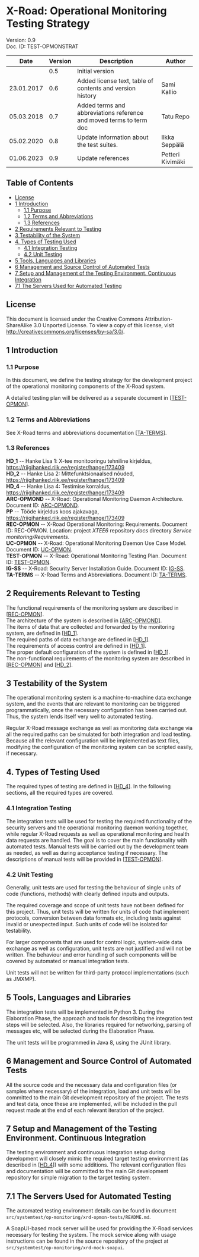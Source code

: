 # X-Road: Operational Monitoring Testing Strategy <!-- omit in toc -->

Version: 0.9  
Doc. ID: TEST-OPMONSTRAT

| Date       | Version | Description                                                         | Author           |
|------------|---------|---------------------------------------------------------------------|------------------|
|            | 0.5     | Initial version                                                     |                  |
| 23.01.2017 | 0.6     | Added license text, table of contents and version history           | Sami Kallio      |
| 05.03.2018 | 0.7     | Added terms and abbreviations reference and moved terms to term doc | Tatu Repo        | 
| 05.02.2020 | 0.8     | Update information about the test suites.                           | Ilkka Seppälä    | 
| 01.06.2023 | 0.9     | Update references                                                   | Petteri Kivimäki |

## Table of Contents <!-- omit in toc -->

<!-- toc -->

- [License](#license)
- [1 Introduction](#1-introduction)
  - [1.1 Purpose](#11-purpose)
  - [1.2 Terms and Abbreviations](#12-terms-and-abbreviations)
  - [1.3 References](#13-references)
- [2 Requirements Relevant to Testing](#2-requirements-relevant-to-testing)
- [3 Testability of the System](#3-testability-of-the-system)
- [4. Types of Testing Used](#4-types-of-testing-used)
  - [4.1 Integration Testing](#41-integration-testing)
  - [4.2 Unit Testing](#42-unit-testing)
- [5 Tools, Languages and Libraries](#5-tools-languages-and-libraries)
- [6 Management and Source Control of Automated Tests](#6-management-and-source-control-of-automated-tests)
- [7 Setup and Management of the Testing Environment. Continuous Integration](#7-setup-and-management-of-the-testing-environment-continuous-integration)
- [7.1 The Servers Used for Automated Testing](#71-the-servers-used-for-automated-testing)

<!-- tocstop -->

## License

This document is licensed under the Creative Commons Attribution-ShareAlike 3.0 Unported License. To view a copy of this license, visit http://creativecommons.org/licenses/by-sa/3.0/.

## 1 Introduction

### 1.1 Purpose

In this document, we define the testing strategy for the development project of the operational monitoring components of the X-Road system.

A detailed testing plan will be delivered as a separate document in \[[TEST-OPMON](#TEST-OPMON)\].

### 1.2 Terms and Abbreviations

See X-Road terms and abbreviations documentation \[[TA-TERMS](#Ref_TERMS)\].

### 1.3 References

<a name="HD_1"></a>**HD_1** -- Hanke Lisa 1: X-tee monitooringu tehniline kirjeldus, https://riigihanked.riik.ee/register/hange/173409  
<a name="HD_2"></a>**HD_2** -- Hanke Lisa 2: Mittefunktsionaalsed nõuded, https://riigihanked.riik.ee/register/hange/173409  
<a name="HD_4"></a>**HD_4** -- Hanke Lisa 4: Testimise korraldus, https://riigihanked.riik.ee/register/hange/173409  
<a name="ARC-OPMOND"></a>**ARC-OPMOND** -- X-Road: Operational Monitoring Daemon Architecture. Document ID: [ARC-OPMOND](../Architecture/arc-opmond_x-road_operational_monitoring_daemon_architecture_Y-1096-1.md).  
<a name="PP"></a>**PP** -- Tööde kirjeldus koos ajakavaga, https://riigihanked.riik.ee/register/hange/173409  
<a name="REC-OPMON"></a>**REC-OPMON** -- X-Road Operational Monitoring: Requirements. Document ID: REC-OPMON. Location: project *XTEE6* repository *docs* directory *Service monitoring/Requirements*.  
<a name="UC-OPMON"></a>**UC-OPMON** -- X-Road: Operational Monitoring Daemon Use Case Model. Document ID: [UC-OPMON](../UseCases/uc-opmon_x-road_use_case_model_for_operational_monitoring_daemon_Y-1095-2.md).  
<a name="TEST-OPMON"></a>**TEST-OPMON** -- X-Road: Operational Monitoring Testing Plan. Document ID: [TEST-OPMON](test-opmon_x-road_operational_monitoring_testing_plan_Y-1104-2.md).  
<a name="IG-SS"></a>**IG-SS** -- X-Road: Security Server Installation Guide. Document ID: [IG-SS](../../Manuals/ig-ss_x-road_v6_security_server_installation_guide.md).  
<a name="Ref_TERMS" class="anchor"></a>**TA-TERMS** -- X-Road Terms and Abbreviations. Document ID: [TA-TERMS](../../terms_x-road_docs.md).

## 2 Requirements Relevant to Testing

The functional requirements of the monitoring system are described in \[[REC-OPMON](#REC-OPMON)\].  
The architecture of the system is described in \[[ARC-OPMOND](#ARC-OPMOND)\].  
The items of data that are collected and forwarded by the monitoring system, are defined in \[[HD_1](#HD_1)\].  
The required paths of data exchange are defined in \[[HD_1](#HD_1)\].  
The requirements of access control are defined in \[[HD_1](#HD_1)\].  
The proper default configuration of the system is defined in \[[HD_1](#HD_1)\].  
The non-functional requirements of the monitoring system are described in \[[REC-OPMON](#REC-OPMON)\] and \[[HD_2](#HD_2)\].

## 3 Testability of the System

The operational monitoring system is a machine-to-machine data exchange system, and the events that are relevant to monitoring can be triggered programmatically, once the necessary configuration has been carried out. Thus, the system lends itself very well to automated testing.

Regular X-Road message exchange as well as monitoring data exchange via all the required paths can be simulated for both integration and load testing. Because all the relevant configuration will be implemented as text files, modifying the configuration of the monitoring system can be scripted easily, if necessary.

## 4. Types of Testing Used

The required types of testing are defined in \[[HD_4](#HD_4)\]. In the following sections, all the required types are covered.

### 4.1 Integration Testing

The integration tests will be used for testing the required functionality of the security servers and the operational monitoring daemon working together, while regular X-Road requests as well as operational monitoring and health data requests are handled. The goal is to cover the main functionality with automated tests. Manual tests will be carried out by the development team as needed, as well as during acceptance testing if necessary. The descriptions of manual tests will be provided in \[[TEST-OPMON](#TEST-OPMON)\].

### 4.2 Unit Testing

Generally, unit tests are used for testing the behaviour of single units of code (functions, methods) with clearly defined inputs and outputs.

The required coverage and scope of unit tests have not been defined for this project. Thus, unit tests will be written for units of code that implement protocols, conversion between data formats etc, including tests against invalid or unexpected input. Such units of code will be isolated for testability.

For larger components that are used for control logic, system-wide data exchange as well as configuration, unit tests are not justified and will not be written. The behaviour and error handling of such components will be covered by automated or manual integration tests.

Unit tests will not be written for third-party protocol implementations (such as JMXMP).

## 5 Tools, Languages and Libraries

The integration tests will be implemented in Python 3. During the Elaboration Phase, the approach and tools for describing the integration test steps will be selected. Also, the libraries required for networking, parsing of messages etc, will be selected during the Elaboration Phase.

The unit tests will be programmed in Java 8, using the JUnit library.

## 6 Management and Source Control of Automated Tests

All the source code and the necessary data and configuration files (or samples where necessary) of the integration, load and unit tests will be committed to the main Git development repository of the project. The tests and test data, once these are implemented, will be included in the pull request made at the end of each relevant iteration of the project.

## 7 Setup and Management of the Testing Environment. Continuous Integration

The testing environment and continuous integration setup during development will closely mimic the required target testing environment (as described in \[[HD_4](#HD_4)\]) with some additions. The relevant configuration files and documentation will be committed to the main Git development repository for simple migration to the target testing system.

## 7.1 The Servers Used for Automated Testing

The automated testing environment details can be found in document `src/systemtest/op-monitoring/xrd-opmon-tests/README.md`.

A SoapUI-based mock server will be used for providing the X-Road services necessary for testing the system. The mock service along with usage instructions can be found in the source repository of the project at `src/systemtest/op-monitoring/xrd-mock-soapui`.
